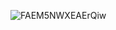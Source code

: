 ![FAEM5NWXEAErQiw](https://github.com/ibrahimcangok/Password-Improved/assets/106431802/80780b33-482c-4dd8-a1d6-c4b4b9d5a1a3)
